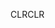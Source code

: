 <span data-ttu-id="51f8c-101">CLR</span><span class="sxs-lookup"><span data-stu-id="51f8c-101">CLR</span></span>